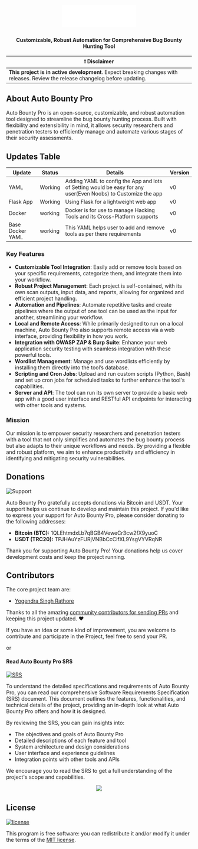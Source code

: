 <h1 align="center">
  <br>
  <a href="https://nuclei.projectdiscovery.io"><img src="static/auto_bounty_pro_logo.png" width="200px" alt="Nuclei"></a>
</h1>

<h4 align="center">Customizable, Robust Automation for Comprehensive Bug Bounty Hunting Tool</h4>


| :exclamation:  **Disclaimer**  |
|---------------------------------|
| **This project is in active development**. Expect breaking changes with releases. Review the release changelog before updating. |

## About Auto Bounty Pro

Auto Bounty Pro is an open-source, customizable, and robust automation tool designed to streamline the bug bounty hunting process. Built with flexibility and extensibility in mind, it allows security researchers and penetration testers to efficiently manage and automate various stages of their security assessments.

## Updates Table
| Update    | Status | Details | Version |
| -------- | ------- | ------- | ------- |
| YAML | Working  | Adding YAML to config the App and lots of Setting would be easy for any user(Even Noobs) to Customize the app | v0 |
| Flask App | Working | Using Flask for a lightweight web app | v0 |
| Docker | working | Docker is for use to manage Hacking Tools and its Cross-Platform supports | v0 |
| Base Docker YAML | working | This YAML helps user to add and remove tools as per there requirements | v0 |

### Key Features

- **Customizable Tool Integration**: Easily add or remove tools based on your specific requirements, categorize them, and integrate them into your workflow.
- **Robust Project Management**: Each project is self-contained, with its own scan outputs, input data, and reports, allowing for organized and efficient project handling.
- **Automation and Pipelines**: Automate repetitive tasks and create pipelines where the output of one tool can be used as the input for another, streamlining your workflow.
- **Local and Remote Access**: While primarily designed to run on a local machine, Auto Bounty Pro also supports remote access via a web interface, providing flexibility in how you work.
- **Integration with OWASP ZAP & Burp Suite**: Enhance your web application security testing with seamless integration with these powerful tools.
- **Wordlist Management**: Manage and use wordlists efficiently by installing them directly into the tool’s database.
- **Scripting and Cron Jobs**: Upload and run custom scripts (Python, Bash) and set up cron jobs for scheduled tasks to further enhance the tool's capabilities.
- **Server and API**: The tool can run its own server to provide a basic web app with a good user interface and RESTful API endpoints for interacting with other tools and systems.

### Mission

Our mission is to empower security researchers and penetration testers with a tool that not only simplifies and automates the bug bounty process but also adapts to their unique workflows and needs. By providing a flexible and robust platform, we aim to enhance productivity and efficiency in identifying and mitigating security vulnerabilities.

## Donations
![Support](https://img.shields.io/badge/Support-Auto%20Bounty%20Pro%20-Green
)

Auto Bounty Pro gratefully accepts donations via Bitcoin and USDT. Your support helps us continue to develop and maintain this project. If you'd like to express your support for Auto Bounty Pro, please consider donating to the following addresses:

- **Bitcoin (BTC):** 1QLEhtmdxLb7qBGB4VeweCr3cw2fX9yuoC
- **USDT (TRC20):** TPJHAuYzFURjVNBbCcCifXL9YsgVYVRqNR

Thank you for supporting Auto Bounty Pro! Your donations help us cover development costs and keep the project running.

## Contributors

The core project team are:
- [Yogendra Singh Rathore](https://github.com/yogendra-singh-rathore/) 

Thanks to all the amazing [community contributors for sending PRs](https://github.com/yogendra-singh-rathore/Auto-Bounty-Pro/graphs/contributors) and keeping this project updated. :heart:

If you have an idea or some kind of improvement, you are welcome to contribute and participate in the Project, feel free to send your PR.

or
#### Read Auto Bounty Pro SRS
[![SRS](https://img.shields.io/badge/SRS-v1.0-Green)](https://github.com/yogendra-singh-rathore/Auto-Bounty-Pro/blob/main/srs.md)

To understand the detailed specifications and requirements of Auto Bounty Pro, you can read our comprehensive Software Requirements Specification (SRS) document. This document outlines the features, functionalities, and technical details of the project, providing an in-depth look at what Auto Bounty Pro offers and how it is designed.

By reviewing the SRS, you can gain insights into:
- The objectives and goals of Auto Bounty Pro
- Detailed descriptions of each feature and tool
- System architecture and design considerations
- User interface and experience guidelines
- Integration points with other tools and APIs

We encourage you to read the SRS to get a full understanding of the project's scope and capabilities.


<p align="center">
<a href="https://github.com/yogendra-singh-rathore/Auto-Bounty-Pro/graphs/contributors">
  <img src="https://contrib.rocks/image?repo=yogendra-singh-rathore/Auto-Bounty-Pro&max=500">
</a>
</p>

## License
[![license](https://img.shields.io/badge/License-MIT-green
)](LICENSE)

This program is free software: you can redistribute it and/or modify it under the terms of the [MIT license](LICENSE).
